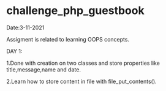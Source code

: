 # challenge_php_guestbook
Date:3-11-2021

Assigment is related to learning OOPS concepts.

DAY 1:

1.Done with creation on two classes and store properties like title,message,name and date.

2.Learn how to store content in file with file_put_contents().

